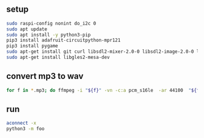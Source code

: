 
## setup
```sh
sudo raspi-config nonint do_i2c 0
sudo apt update
sudo apt install -y python3-pip 
pip3 install adafruit-circuitpython-mpr121
pip3 install pygame
sudo apt-get install git curl libsdl2-mixer-2.0-0 libsdl2-image-2.0-0 libsdl2-2.0-0
sudo apt-get install libgles2-mesa-dev
```

## convert mp3 to wav
```sh
for f in *.mp3; do ffmpeg -i "${f}" -vn -c:a pcm_s16le  -ar 44100  "${f%.*}_mp3-to.wav" ; done 
```

## run
```sh
aconnect -x
python3 -m foo
```
